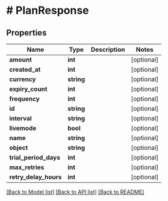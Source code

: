 # # PlanResponse

## Properties

Name | Type | Description | Notes
------------ | ------------- | ------------- | -------------
**amount** | **int** |  | [optional]
**created_at** | **int** |  | [optional]
**currency** | **string** |  | [optional]
**expiry_count** | **int** |  | [optional]
**frequency** | **int** |  | [optional]
**id** | **string** |  | [optional]
**interval** | **string** |  | [optional]
**livemode** | **bool** |  | [optional]
**name** | **string** |  | [optional]
**object** | **string** |  | [optional]
**trial_period_days** | **int** |  | [optional]
**max_retries** | **int** |  | [optional]
**retry_delay_hours** | **int** |  | [optional]

[[Back to Model list]](../../README.md#models) [[Back to API list]](../../README.md#endpoints) [[Back to README]](../../README.md)
